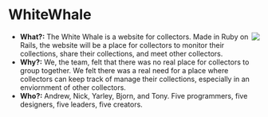 # WhiteWhale

<img src="http://i.imgur.com/E0j03mF.png" align="right">

* **What?:** 
The White Whale is a website for collectors. Made in Ruby on Rails, the website will be a place for collectors to monitor their collections, share their collections, and meet other collectors.
* **Why?:**
We, the team, felt that there was no real place for collectors to group together. We felt there was a real need for a place where collectors can keep track of manage their collections, especially in an enviornment of other collectors. 
* **Who?:** 
Andrew, Nick, Yarley, Bjorn, and Tony. Five programmers, five designers, five leaders, five creators. 

